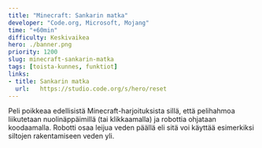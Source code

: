 ```yaml
---
title: "Minecraft: Sankarin matka"
developer: "Code.org, Microsoft, Mojang"
time: "+60min"
difficulty: Keskivaikea
hero: ./banner.png
priority: 1200
slug: minecraft-sankarin-matka
tags: [toista-kunnes, funktiot]
links:
- title: Sankarin matka
  url:   https://studio.code.org/s/hero/reset
---
```



Peli poikkeaa edellisistä Minecraft-harjoituksista sillä, että pelihahmoa liikutetaan nuolinäppäimillä (tai klikkaamalla) ja robottia ohjataan koodaamalla. Robotti osaa leijua veden päällä eli sitä voi käyttää esimerkiksi siltojen rakentamiseen veden yli.
